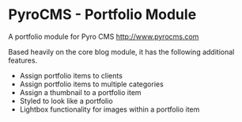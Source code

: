 # PyroCMS - Portfolio Module

A portfolio module for Pyro CMS http://www.pyrocms.com

Based heavily on the core blog module, it has the following additional features.

- Assign portfolio items to clients
- Assign portfolio items to multiple categories
- Assign a thumbnail to a portfolio item
- Styled to look like a portfolio
- Lightbox functionality for images within a portfolio item